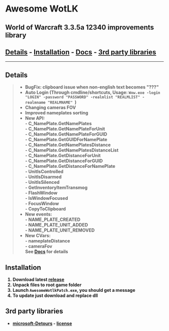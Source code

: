 # Awesome WotLK
## World of Warcraft 3.3.5a 12340 improvements library

## <b> [Details](#details) - [Installation](#installation) - [Docs](https://github.com/KhalGH/awesome_wotlk/blob/main/docs/api_reference.md) - [3rd party libraries](#3rd-party-libraries)

___
## Details
> - BugFix: clipboard issue when non-english text becomes "???"
> - Auto Login (Through cmdline/shortcuts, Usage: `Wow.exe -login "LOGIN" -password "PASSWORD" -realmlist "REALMLIST" -realmname "REALMNAME" `)
> - Changing cameras FOV
> - Improved nameplates sorting
> - New API:<br>
    - C_NamePlate.GetNamePlates<br>
    - C_NamePlate.GetNamePlateForUnit<br>
    - C_NamePlate.GetNamePlateForGUID<br>
    - C_NamePlate.GetGUIDForNamePlate<br>
    - C_NamePlate.GetNamePlatesDistance<br>
    - C_NamePlate.GetNamePlatesDistanceList<br>
    - C_NamePlate.GetDistanceForUnit<br>
    - C_NamePlate.GetDistanceForGUID<br>
    - C_NamePlate.GetDistanceForNamePlate<br>
    - UnitIsControlled<br>
    - UnitIsDisarmed<br>
    - UnitIsSilenced<br>
    - GetInventoryItemTransmog<br>
    - FlashWindow<br>
    - IsWindowFocused<br>
    - FocusWindow<br>
    - CopyToClipboard
> - New events:<br>
    - NAME_PLATE_CREATED<br>
    - NAME_PLATE_UNIT_ADDED<br>
    - NAME_PLATE_UNIT_REMOVED
> - New CVars:<br>
    - nameplateDistance<br>
    - cameraFov<br>
See [Docs](https://github.com/KhalGH/awesome_wotlk/blob/main/docs/api_reference.md) for details

## Installation
1) Download latest [release](https://github.com/KhalGH/awesome_wotlk/releases)
2) Unpack files to root game folder
3) Launch `AwesomeWotlkPatch.exe`, you should get a message
4) To update just download and replace dll

## 3rd party libraries
- [microsoft-Detours](https://github.com/microsoft/Detours) - [license](https://github.com/microsoft/Detours/blob/6782fe6e6ab11ae34ae66182aa5a73b5fdbcd839/LICENSE.md)
